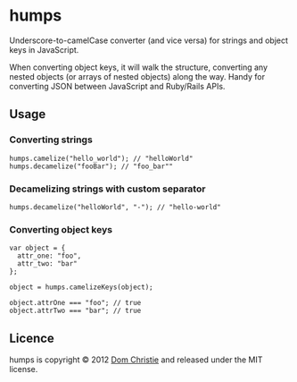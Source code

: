 humps
=====

Underscore-to-camelCase converter (and vice versa) for strings and object keys in JavaScript.

When converting object keys, it will walk the structure, converting any nested objects (or arrays of nested objects) along the way. Handy for converting JSON between JavaScript and Ruby/Rails APIs.

Usage
-----

### Converting strings

    humps.camelize("hello_world"); // "helloWorld"
    humps.decamelize("fooBar"); // "foo_bar""

### Decamelizing strings with custom separator

    humps.decamelize("helloWorld", "-"); // "hello-world"

### Converting object keys
    
    var object = {
      attr_one: "foo",
      attr_two: "bar"
    };
    
    object = humps.camelizeKeys(object);
    
    object.attrOne === "foo"; // true
    object.attrTwo === "bar"; // true

Licence
-------
humps is copyright &copy; 2012 [Dom Christie](http://domchristie.co.uk) and released under the MIT license.